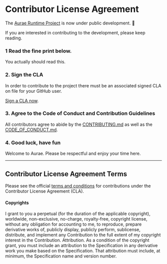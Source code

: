 # Contributor License Agreement

The [Aurae Runtime Project](https://github.com/aurae-runtime) is now under public development. 🎉 

If you are interested in contributing to the development, please keep reading.

### 1 Read the fine print below.

You actually should read this.

### 2. Sign the CLA

In order to contribute to the project there must be an associated signed CLA on file for your GitHub user.

[Sign a CLA now](https://forms.gle/GskqZp51zNsqMCiw9).

### 3. Agree to the Code of Conduct and Contribution Guidelines

All contributors agree to abide by the [CONTRIBUTING.md](https://github.com/aurae-runtime/community/blob/main/CONTRIBUTING.md) as well as the [CODE_OF_CONDUCT.md](https://github.com/aurae-runtime/community/blob/main/CODE_OF_CONDUCT.md).

### 4. Good luck, have fun

Welcome to Aurae. Please be respectful and enjoy your time here.

---

## Contributor License Agreement Terms

Please see the official [terms and conditions](https://forms.gle/HzbD34ZZjd2JPWGUA) for contributions under the Contributor License Agreement (CLA).

#### Copyrights

I grant to you a perpetual (for the duration of the applicable copyright), worldwide, non-exclusive, no-charge, royalty-free, copyright license, without any obligation for accounting to me, to reproduce, prepare derivative works of, publicly display, publicly perform, sublicense, distribute, and implement any Contribution to the full extent of my copyright interest in the Contribution.
Attribution. As a condition of the copyright grant, you must include an attribution to the Specification in any derivative work you make based on the Specification. That attribution must include, at minimum, the Specification name and version number.
